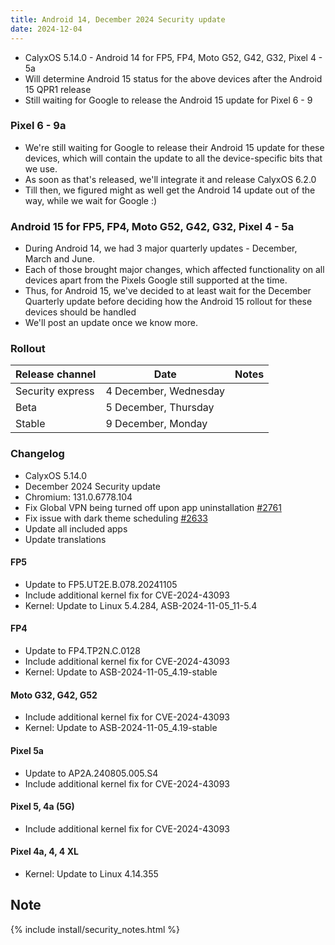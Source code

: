 ```yaml
---
title: Android 14, December 2024 Security update
date: 2024-12-04
---
```


* CalyxOS 5.14.0 - Android 14 for FP5, FP4, Moto G52, G42, G32, Pixel 4 - 5a
* Will determine Android 15 status for the above devices after the Android 15 QPR1 release
* Still waiting for Google to release the Android 15 update for Pixel 6 - 9

### Pixel 6 - 9a
* We're still waiting for Google to release their Android 15 update for these devices, which will contain the update to all the device-specific bits that we use.
* As soon as that's released, we'll integrate it and release CalyxOS 6.2.0
* Till then, we figured might as well get the Android 14 update out of the way, while we wait for Google :)

### Android 15 for FP5, FP4, Moto G52, G42, G32, Pixel 4 - 5a
* During Android 14, we had 3 major quarterly updates - December, March and June.
* Each of those brought major changes, which affected functionality on all devices apart from the Pixels Google still supported at the time.
* Thus, for Android 15, we've decided to at least wait for the December Quarterly update before deciding how the Android 15 rollout for these devices should be handled
* We'll post an update once we know more.

### Rollout

| Release channel  | Date   | Notes |
| ---------------- | ------ | ------ |
| Security express | 4 December, Wednesday |  |
| Beta | 5 December, Thursday |  |
| Stable | 9 December, Monday | |

### Changelog
* CalyxOS 5.14.0
* December 2024 Security update
* Chromium: 131.0.6778.104
* Fix Global VPN being turned off upon app uninstallation [#2761](https://gitlab.com/CalyxOS/calyxos/-/issues/2761)
* Fix issue with dark theme scheduling [#2633](https://gitlab.com/CalyxOS/calyxos/-/issues/2633)
* Update all included apps
* Update translations

#### FP5
* Update to FP5.UT2E.B.078.20241105
* Include additional kernel fix for CVE-2024-43093
* Kernel: Update to Linux 5.4.284, ASB-2024-11-05_11-5.4

#### FP4
* Update to FP4.TP2N.C.0128
* Include additional kernel fix for CVE-2024-43093
* Kernel: Update to ASB-2024-11-05_4.19-stable

#### Moto G32, G42, G52
* Include additional kernel fix for CVE-2024-43093
* Kernel: Update to ASB-2024-11-05_4.19-stable

#### Pixel 5a
* Update to AP2A.240805.005.S4
* Include additional kernel fix for CVE-2024-43093

#### Pixel 5, 4a (5G)
* Include additional kernel fix for CVE-2024-43093

#### Pixel 4a, 4, 4 XL
* Kernel: Update to Linux 4.14.355

## Note

{% include install/security_notes.html %}
